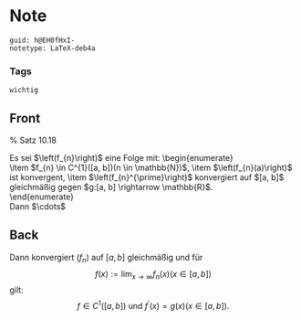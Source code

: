 # Note
```
guid: h@EH0fHxI-
notetype: LaTeX-deb4a
```

### Tags
```
wichtig
```

## Front
% Satz 10.18<div>
</div><div>Es sei $\left(f_{n}\right)$ eine Folge mit:
\begin{enumerate}</div><div>\item $f_{n} \in C^{1}([a, b])(n \in \mathbb{N})$,
\item $\left(f_{n}(a)\right)$ ist konvergent,
\item $\left(f_{n}^{\prime}\right)$ konvergiert auf $[a, b]$ gleichmäßig gegen $g:[a, b] \rightarrow \mathbb{R}$.
<div>\end{enumerate}</div></div><div>
</div><div>Dann $\cdots$</div>

## Back
Dann konvergiert $\left(f_{n}\right)$ auf $[a, b]$ gleichmäßig und für
$$
f(x):=\lim _{x \rightarrow \infty} f_{n}(x)(x \in[a, b])
$$
gilt:
$$
f \in C^{1}([a, b]) \text { und } f^{\prime}(x)=g(x)(x \in[a, b]).
$$
